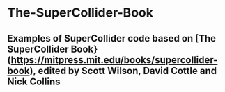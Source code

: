 # The-SuperCollider-Book

## Examples of SuperCollider code based on [The SuperCollider Book}(https://mitpress.mit.edu/books/supercollider-book), edited by Scott Wilson, David Cottle and Nick Collins


